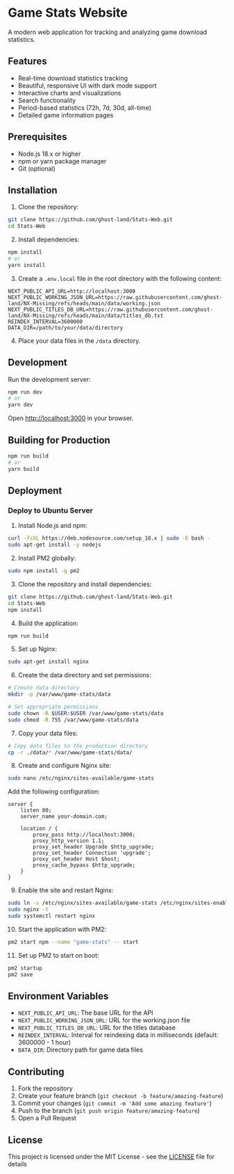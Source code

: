 # Game Stats Website

A modern web application for tracking and analyzing game download statistics.

## Features

- Real-time download statistics tracking
- Beautiful, responsive UI with dark mode support
- Interactive charts and visualizations
- Search functionality
- Period-based statistics (72h, 7d, 30d, all-time)
- Detailed game information pages

## Prerequisites

- Node.js 18.x or higher
- npm or yarn package manager
- Git (optional)

## Installation

1. Clone the repository:
```bash
git clone https://github.com/ghost-land/Stats-Web.git
cd Stats-Web
```

2. Install dependencies:
```bash
npm install
# or
yarn install
```

3. Create a `.env.local` file in the root directory with the following content:
```env
NEXT_PUBLIC_API_URL=http://localhost:3000
NEXT_PUBLIC_WORKING_JSON_URL=https://raw.githubusercontent.com/ghost-land/NX-Missing/refs/heads/main/data/working.json
NEXT_PUBLIC_TITLES_DB_URL=https://raw.githubusercontent.com/ghost-land/NX-Missing/refs/heads/main/data/titles_db.txt
REINDEX_INTERVAL=3600000
DATA_DIR=/path/to/your/data/directory
```

4. Place your data files in the `/data` directory.

## Development

Run the development server:

```bash
npm run dev
# or
yarn dev
```

Open [http://localhost:3000](http://localhost:3000) in your browser.

## Building for Production

```bash
npm run build
# or
yarn build
```

## Deployment

### Deploy to Ubuntu Server

1. Install Node.js and npm:
```bash
curl -fsSL https://deb.nodesource.com/setup_18.x | sudo -E bash -
sudo apt-get install -y nodejs
```

2. Install PM2 globally:
```bash
sudo npm install -g pm2
```

3. Clone the repository and install dependencies:
```bash
git clone https://github.com/ghost-land/Stats-Web.git
cd Stats-Web
npm install
```

4. Build the application:
```bash
npm run build
```

5. Set up Nginx:
```bash
sudo apt-get install nginx
```

6. Create the data directory and set permissions:
```bash
# Create data directory
mkdir -p /var/www/game-stats/data

# Set appropriate permissions
sudo chown -R $USER:$USER /var/www/game-stats/data
sudo chmod -R 755 /var/www/game-stats/data
```

7. Copy your data files:
```bash
# Copy data files to the production directory
cp -r ./data/* /var/www/game-stats/data/
```

8. Create and configure Nginx site:
```bash
sudo nano /etc/nginx/sites-available/game-stats
```

Add the following configuration:
```nginx
server {
    listen 80;
    server_name your-domain.com;

    location / {
        proxy_pass http://localhost:3000;
        proxy_http_version 1.1;
        proxy_set_header Upgrade $http_upgrade;
        proxy_set_header Connection 'upgrade';
        proxy_set_header Host $host;
        proxy_cache_bypass $http_upgrade;
    }
}
```

9. Enable the site and restart Nginx:
```bash
sudo ln -s /etc/nginx/sites-available/game-stats /etc/nginx/sites-enabled/
sudo nginx -t
sudo systemctl restart nginx
```

10. Start the application with PM2:
```bash
pm2 start npm --name "game-stats" -- start
```

11. Set up PM2 to start on boot:
```bash
pm2 startup
pm2 save
```

## Environment Variables

- `NEXT_PUBLIC_API_URL`: The base URL for the API
- `NEXT_PUBLIC_WORKING_JSON_URL`: URL for the working.json file
- `NEXT_PUBLIC_TITLES_DB_URL`: URL for the titles database
- `REINDEX_INTERVAL`: Interval for reindexing data in milliseconds (default: 3600000 - 1 hour)
- `DATA_DIR`: Directory path for game data files

## Contributing

1. Fork the repository
2. Create your feature branch (`git checkout -b feature/amazing-feature`)
3. Commit your changes (`git commit -m 'Add some amazing feature'`)
4. Push to the branch (`git push origin feature/amazing-feature`)
5. Open a Pull Request

## License

This project is licensed under the MIT License - see the [LICENSE](LICENSE) file for details